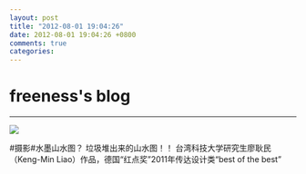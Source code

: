 ```yaml
---
layout: post
title: "2012-08-01 19:04:26"
date: 2012-08-01 19:04:26 +0800
comments: true
categories: 
---
```


# freeness's blog

----------

![](http://okqmqrbgo.bkt.clouddn.com/201208011904261.jpg)

>
\#摄影\#水墨山水图？ 垃圾堆出来的山水图！！ 台湾科技大学研究生廖耿民（Keng-Min Liao）作品，德国“红点奖”2011年传达设计类“best of the best”